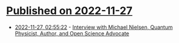 # [Published on 2022-11-27](index.md)

* [2022-11-27, 02:55:22](https://lobste.rs/s/wdrcxv/interview_with_michael_nielsen_quantum) - [Interview with Michael Nielsen, Quantum Physicist, Author, and Open Science Advocate](https://heritageproject.caltech.edu/interviews-updates/michael-nielsen)
